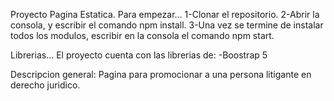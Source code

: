 Proyecto Pagina Estatica.
Para empezar...
1-Clonar el repositorio.
2-Abrir la consola, y escribir el comando npm install.
3-Una vez se termine de instalar todos los modulos, escribir en la consola el comando npm start.

Librerias...
El proyecto cuenta con las librerias de:
-Boostrap 5

Descripcion general:
Pagina para promocionar a una persona litigante en derecho juridico. 

